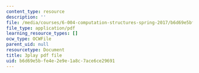 ```yaml
---
content_type: resource
description: ''
file: /media/courses/6-004-computation-structures-spring-2017/b6d69e5bfe4e2e9e1a8c7ace6ce29691_P_YdbHBRzC4.pdf
file_type: application/pdf
learning_resource_types: []
ocw_type: OCWFile
parent_uid: null
resourcetype: Document
title: 3play pdf file
uid: b6d69e5b-fe4e-2e9e-1a8c-7ace6ce29691
---
```

